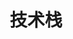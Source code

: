 ---
title: "技术栈"
image: https://cdn.kingsonzhang.com/ff97442dd066f52ff0c900424ca7f11e.jpg
style:
    background: "#2a9d8f"
    color: "#fff"
---